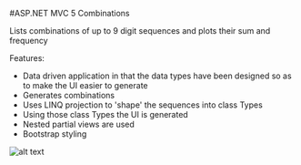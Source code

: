 #ASP.NET MVC 5 Combinations

Lists combinations of up to 9 digit sequences and plots their sum and frequency

Features:

* Data driven application in that the data types have been designed so as to make the UI easier to generate
* Generates combinations
* Uses LINQ projection to 'shape' the sequences into class Types
* Using those class Types the UI is generated
* Nested partial views are used
* Bootstrap styling

![alt text](https://github.com/AndrewH2O/CombinationsMVC/raw/master/CombinationsMVC/SolutionItems/ScreenShot.png "Solution Viewers")